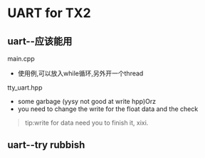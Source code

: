 # UART for TX2
## uart--应该能用
main.cpp  
* 使用例,可以放入while循环,另外开一个thread        

tty_uart.hpp 
* some garbage (yysy not good at write hpp)Orz
* you need to change the write for the float data and the check 
>tip:write for data need you to finish it, xixi.
## uart--try rubbish
